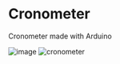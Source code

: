 # Cronometer
Cronometer made with Arduino


![image](https://user-images.githubusercontent.com/69367406/149233710-a43f9004-9346-40dd-a5f7-fc3603bc6a92.jpg)
![cronometer](https://user-images.githubusercontent.com/69367406/149237734-1038f9d8-7b68-4596-af55-2544592b713e.gif)
